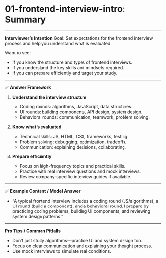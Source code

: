 # 01-frontend-interview-intro: Summary

---

**Interviewer’s Intention**
Goal: Set expectations for the frontend interview process and help you understand what is evaluated.

Want to see:

- If you know the structure and types of frontend interviews.
- If you understand the key skills and mindsets required.
- If you can prepare efficiently and target your study.

---

✅ **Answer Framework**

1. **Understand the interview structure**

   - Coding rounds: algorithms, JavaScript, data structures.
   - UI rounds: building components, API design, system design.
   - Behavioral rounds: communication, teamwork, problem solving.

2. **Know what’s evaluated**

   - Technical skills: JS, HTML, CSS, frameworks, testing.
   - Problem solving: debugging, optimization, tradeoffs.
   - Communication: explaining decisions, collaborating.

3. **Prepare efficiently**
   - Focus on high-frequency topics and practical skills.
   - Practice with real interview questions and mock interviews.
   - Review company-specific interview guides if available.

---

✅ **Example Content / Model Answer**

- “A typical frontend interview includes a coding round (JS/algorithms), a UI round (build a component), and a behavioral round. I prepare by practicing coding problems, building UI components, and reviewing system design patterns.”

---

**Pro Tips / Common Pitfalls**

- Don’t just study algorithms—practice UI and system design too.
- Focus on clear communication and explaining your thought process.
- Use mock interviews to simulate real conditions.
